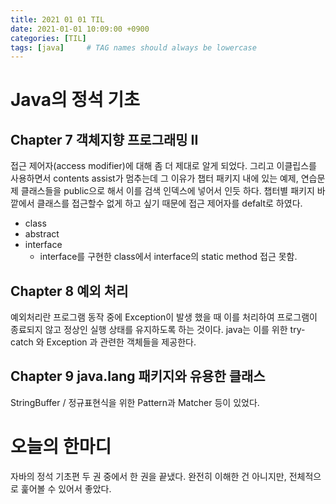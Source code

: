 ```yaml
---
title: 2021 01 01 TIL
date: 2021-01-01 10:09:00 +0900
categories: [TIL]
tags: [java]     # TAG names should always be lowercase
---
```


# Java의 정석 기초

## Chapter 7 객체지향 프로그래밍 II

접근 제어자(access modifier)에 대해 좀 더 제대로 알게 되었다. 그리고 이클립스를 사용하면서 contents assist가 멈추는데 그 이유가 챕터 패키지 내에 있는 예제, 연습문제 클래스들을 public으로 해서 이를 검색 인덱스에 넣어서 인듯 하다. 챕터별 패키지 바깥에서 클래스를 접근할수 없게 하고 싶기 때문에 접근 제어자를 defalt로 하였다.

- class
- abstract
- interface
  - interface를 구현한 class에서 interface의 static method 접근 못함.

## Chapter 8 예외 처리

예외처리란 프로그램 동작 중에 Exception이 발생 했을 때 이를 처리하여 프로그램이 종료되지 않고 정상인 실행 상태를 유지하도록 하는 것이다. java는 이를 위한 try-catch 와 Exception 과 관련한 객체들을 제공한다.

## Chapter 9 java.lang 패키지와 유용한 클래스

StringBuffer / 정규표현식을 위한 Pattern과 Matcher 등이 있었다.

# 오늘의 한마디

자바의 정석 기초편 두 권 중에서 한 권을 끝냈다. 완전히 이해한 건 아니지만, 전체적으로 훑어볼 수 있어서 좋았다.